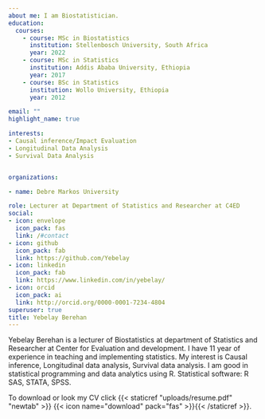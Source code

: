 ```yaml
---
about me: I am Biostatistician.
education:
  courses:
    - course: MSc in Biostatistics
      institution: Stellenbosch University, South Africa
      year: 2022
    - course: MSc in Statistics
      institution: Addis Ababa University, Ethiopia
      year: 2017
    - course: BSc in Statistics
      institution: Wollo University, Ethiopia
      year: 2012

email: ""
highlight_name: true

interests:
- Causal inference/Impact Evaluation
- Longitudinal Data Analysis
- Survival Data Analysis


organizations:

- name: Debre Markos University

role: Lecturer at Department of Statistics and Researcher at C4ED
social:
- icon: envelope
  icon_pack: fas
  link: /#contact
- icon: github
  icon_pack: fab
  link: https://github.com/Yebelay
- icon: linkedin
  icon_pack: fab
  link: https://www.linkedin.com/in/yebelay/
- icon: orcid
  icon_pack: ai
  link: http://orcid.org/0000-0001-7234-4804 
superuser: true
title: Yebelay Berehan
---
```


Yebelay Berehan is a lecturer of Biostatistics at department of Statistics and Researcher at Center for Evaluation and development. I have 11 year of experience in teaching and implementing statistics. My interest is Causal inference, Longitudinal data analysis, Survival data analysis. I am good in statistical programming and data analytics using R.  Statistical software: R SAS, STATA, SPSS. 


To download or look my CV click {{< staticref "uploads/resume.pdf" "newtab" >}} {{< icon name="download" pack="fas" >}}{{< /staticref >}}.

